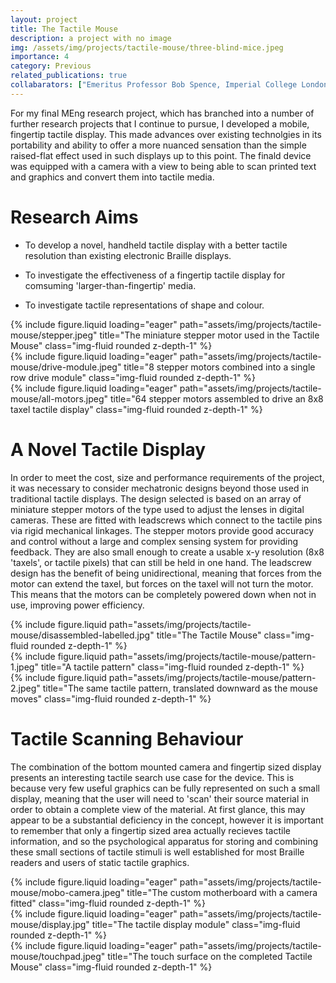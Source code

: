 ```yaml
---
layout: project
title: The Tactile Mouse
description: a project with no image
img: /assets/img/projects/tactile-mouse/three-blind-mice.jpeg
importance: 4
category: Previous
related_publications: true
collabarators: ["Emeritus Professor Bob Spence, Imperial College London", "Dr Mark Witkowski, Imperial College London", "Dr James Mardell, Imperial College London"]
---
```



For my final MEng research project, which has branched into a number of further research projects that I continue to pursue, I developed a mobile, fingertip tactile display. This made advances over existing technolgies in its portability and ability to offer a more nuanced sensation than the simple raised-flat effect used in such displays up to this point. The finald device was equipped with a camera with a view to being able to scan printed text and graphics and convert them into tactile media.

# Research Aims

- To develop a novel, handheld tactile display with a better tactile resolution than existing electronic Braille displays.

- To investigate the effectiveness of a fingertip tactile display for comsuming 'larger-than-fingertip' media.

- To investigate tactile representations of shape and colour.

<div class="row">
    <div class="col-sm mt-3 mt-md-0">
        {% include figure.liquid loading="eager" path="assets/img/projects/tactile-mouse/stepper.jpeg" title="The miniature stepper motor used in the Tactile Mouse" class="img-fluid rounded z-depth-1" %}
    </div>
    <div class="col-sm mt-3 mt-md-0">
        {% include figure.liquid loading="eager" path="assets/img/projects/tactile-mouse/drive-module.jpeg" title="8 stepper motors combined into a single row drive module" class="img-fluid rounded z-depth-1" %}
    </div>
    <div class="col-sm mt-3 mt-md-0">
        {% include figure.liquid loading="eager" path="assets/img/projects/tactile-mouse/all-motors.jpeg" title="64 stepper motors assembled to drive an 8x8 taxel tactile display" class="img-fluid rounded z-depth-1" %}
    </div>
</div>

# A Novel Tactile Display

In order to meet the cost, size and performance requirements of the project, it was necessary to consider mechatronic designs beyond those used in traditional tactile displays. The design selected is based on an array of miniature stepper motors of the type used to adjust the lenses in digital cameras. These are fitted with leadscrews which connect to the tactile pins via rigid mechanical linkages. The stepper motors provide good accuracy and control without a large and complex sensing system for providing feedback. They are also small enough to create a usable x-y resolution (8x8 'taxels', or tactile pixels) that can still be held in one hand. The leadscrew design has the benefit of being unidirectional, meaning that forces from the motor can extend the taxel, but forces on the taxel will not turn the motor. This means that the motors can be completely powered down when not in use, improving power efficiency.

<div class="row justify-content-sm-center">
    <div class="col-sm-8 mt-3 mt-md-0">
        {% include figure.liquid path="assets/img/projects/tactile-mouse/disassembled-labelled.jpg" title="The Tactile Mouse" class="img-fluid rounded z-depth-1" %}
    </div>
    <div class="col-sm-4 mt-3 mt-md-0">
        {% include figure.liquid path="assets/img/projects/tactile-mouse/pattern-1.jpeg" title="A tactile pattern" class="img-fluid rounded z-depth-1" %}
    </div>
    <div class="col-sm-4 mt-3 mt-md-0">
        {% include figure.liquid path="assets/img/projects/tactile-mouse/pattern-2.jpeg" title="The same tactile pattern, translated downward as the mouse moves" class="img-fluid rounded z-depth-1" %}
    </div>
</div>

# Tactile Scanning Behaviour

The combination of the bottom mounted camera and fingertip sized display presents an interesting tactile search use case for the device. This is because very few useful graphics can be fully represented on such a small display, meaning that the user will need to 'scan' their source material in order to obtain a complete view of the material. At first glance, this may appear to be a substantial deficiency in the concept, however it is important to remember that only a fingertip sized area actually recieves tactile information, and so the psychological apparatus for storing and combining these small sections of tactile stimuli is well established for most Braille readers and users of static tactile graphics.

<div class="row">
    <div class="col-sm mt-3 mt-md-0">
        {% include figure.liquid loading="eager" path="assets/img/projects/tactile-mouse/mobo-camera.jpeg" title="The custom motherboard with a camera fitted" class="img-fluid rounded z-depth-1" %}
    </div>
    <div class="col-sm mt-3 mt-md-0">
        {% include figure.liquid loading="eager" path="assets/img/projects/tactile-mouse/display.jpg" title="The tactile display module" class="img-fluid rounded z-depth-1" %}
    </div>
    <div class="col-sm mt-3 mt-md-0">
        {% include figure.liquid loading="eager" path="assets/img/projects/tactile-mouse/touchpad.jpeg" title="The touch surface on the completed Tactile Mouse" class="img-fluid rounded z-depth-1" %}
    </div>
</div>

